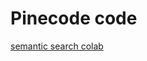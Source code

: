 # Pinecode code

[semantic search colab](Pinecode%20code%20f544b8f307744d6c89062a174b2b1118/semantic%20search%20colab%20101e27ac78954817a08a70e6ef43ec9c.md)